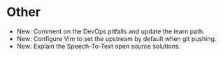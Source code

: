 # Other

* New: Comment on the DevOps pitfalls and update the learn path.
* New: Configure Vim to set the upstream by default when git pushing.
* New: Explain the Speech-To-Text open source solutions.